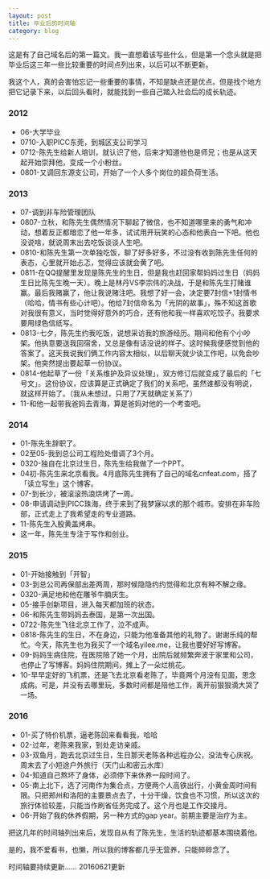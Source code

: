 ```yaml
---
layout: post
title: 毕业后的时间轴
category: blog
---
```


这是有了自己域名后的第一篇文。我一直想着该写些什么，但是第一个念头就是把毕业后这三年一些比较重要的时间点列出来，以后可以不断更新。

我这个人，真的会害怕忘记一些重要的事情，不知是缺点还是优点。但是找个地方把它记录下来，以后回头看时，就能找到一些自己踏入社会后的成长轨迹。

### 2012

* 06-大学毕业
* 0710-入职PICC东莞，到城区支公司学习
* 0712-陈先生给新人培训，就认识了他，后来才知道他也是师兄；也是从这天起开始崇拜他，变成一个小粉丝。
* 0801-又调回东源支公司，开始了一个人多个岗位的超负荷生活。

### 2013

* 07-调到非车险管理团队
* 0807-立秋，和陈先生偶然情况下聊起了微信，也不知道哪里来的勇气和冲动，想着反正都暗恋了他一年多，试试用开玩笑的心态和他表白一下吧。他也没说啥，就说周末出去吃饭谈谈人生吧。
* 0810-和陈先生第一次单独吃饭，聊了好多好多，不过没有收到陈先生任何的表态，心里就开始忐忑，觉得应该就会黄了吧。
* 0811-在QQ提醒里发现是陈先生的生日，但是我也赶回家帮妈妈过生日（妈妈生日比陈先生晚一天）。晚上是林丹VS李宗伟的决战，于是和陈先生打赌谁赢。最后我赌赢了，他让我说赌注吧。我想了好一会，决定要7封信+1封情书（哈哈，情书有些心计吧）。他给7封信命名为「光阴的故事」，殊不知这首歌对我很有意义，当时觉得好意外的巧合，还有他和我一样喜欢吃饺子。我要求要用绿色信纸写。
* 0813-七夕，陈先生约我吃饭，说想采访我的旅游经历。期间和他有个小吵架。他执意要送我回宿舍，又总是像有话没说的样子。这时候我便感觉到他的答案了。这天我说我们俩工作内容太相似，以后聊天就少谈工作吧，以免会吵架。他突然提出要起草一份协议。
* 0814-他起草了一份「关系维护及异议处理」，双方修订后就变成了最后的「七号文」。这份协议，应该算是正式确定了我们的关系吧，虽然谁都没有明说，就这样开始了。（我从未想过，只用了7天就确定关系了）
* 11-和他一起带我爸妈去青海，算是爸妈对他的一个考查吧。

### 2014

* 01-陈先生辞职了。
* 02至05-我到总公司工程险处借调了3个月。
* 0320-独自在北京过生日，陈先生给我做了一个PPT。
* 04初-陈先生来北京看我。4月底陈先生拥有了自己的域名cnfeat.com，搭了「读立写生」这个博客。
* 07-到长沙，被滚滚热浪烘烤了一周。
* 08-申请调动到PICC珠海，终于来到了我梦寐以求的那个城市。安排在非车险部，正式走上了我希望走的专业道路。
* 11-陈先生入股黄盖烤串。
* 这一年，陈先生专注于写作和创业。

### 2015

* 01-开始接触到「开智」
* 03-到总公司再保部出差两周，那时候隐隐约约觉得和北京有种不解之缘。
* 0320-满足地和他在雕爷牛腩庆生。
* 05-接手创新项目，进入每天都加班的状态。
* 06-和陈先生带妈妈去泰国，是第一次出国。
* 0722-陈先生飞往北京工作了，泣不成声。
* 0818-陈先生的生日，不在身边，只能为他准备其他的礼物了。谢谢乐纯的帮忙。今天，陈先生也为我买了一个域名yilee.me，让我也要好好写博客。
* 09-妈妈生病住院，在医院陪了她一个月，出院后就频繁奔波于家里和公司，也停止了写博客。妈妈住院期间，摊上了一朵烂桃花。
* 10-早早定好的飞机票，还是飞去北京看老陈了，毕竟两个月没有见面，思念成病。可是，并没有去哪里玩，多数时间都是陪他工作，离开前狠狠滴大哭了一场。

### 2016

* 01-买了特价机票，逼老陈回来看看我，哈哈
* 02-过年，老陈来我家，到处走访亲戚。
* 03-双鱼月，跑去北京过生日，生日那天老陈各种远程办公，没法专心庆祝。周末去了小短途户外旅行（天门山和密云水库）
* 04-知道自己熬坏了身体，必须停下来休养一段时间了。
* 05-南上北下，选了河南作为集合点，方便两个人高铁出行，小黄金周时间有限。只把郑州和洛阳的主要景点去了，十分干燥，饮食也不习惯，所以这次的旅行体验较差，只能当作刷省任务完成了。这个月也是工作交接月。
* 06-开始了我的休养假期，另一种方式的gap year。前期主要是治疗为主。

把这几年的时间轴列出来后，发现自从有了陈先生，生活的轨迹都基本围绕着他。

是的，我不爱看书，也懒，所以我的博客都几乎无营养，只能碎碎念了。

时间轴要持续更新……
20160621更新